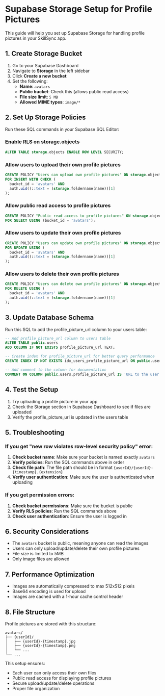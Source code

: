 # Supabase Storage Setup for Profile Pictures

This guide will help you set up Supabase Storage for handling profile pictures in your SkillSync app.

## 1. Create Storage Bucket

1. Go to your Supabase Dashboard
2. Navigate to **Storage** in the left sidebar
3. Click **Create a new bucket**
4. Set the following:
   - **Name**: `avatars`
   - **Public bucket**: Check this (allows public read access)
   - **File size limit**: `5 MB`
   - **Allowed MIME types**: `image/*`

## 2. Set Up Storage Policies

Run these SQL commands in your Supabase SQL Editor:

### Enable RLS on storage.objects
```sql
ALTER TABLE storage.objects ENABLE ROW LEVEL SECURITY;
```

### Allow users to upload their own profile pictures
```sql
CREATE POLICY "Users can upload own profile pictures" ON storage.objects
FOR INSERT WITH CHECK (
  bucket_id = 'avatars' AND
  auth.uid()::text = (storage.foldername(name))[1]
);
```

### Allow public read access to profile pictures
```sql
CREATE POLICY "Public read access to profile pictures" ON storage.objects
FOR SELECT USING (bucket_id = 'avatars');
```

### Allow users to update their own profile pictures
```sql
CREATE POLICY "Users can update own profile pictures" ON storage.objects
FOR UPDATE USING (
  bucket_id = 'avatars' AND
  auth.uid()::text = (storage.foldername(name))[1]
);
```

### Allow users to delete their own profile pictures
```sql
CREATE POLICY "Users can delete own profile pictures" ON storage.objects
FOR DELETE USING (
  bucket_id = 'avatars' AND
  auth.uid()::text = (storage.foldername(name))[1]
);
```

## 3. Update Database Schema

Run this SQL to add the profile_picture_url column to your users table:

```sql
-- Add profile_picture_url column to users table
ALTER TABLE public.users
ADD COLUMN IF NOT EXISTS profile_picture_url TEXT;

-- Create index for profile_picture_url for better query performance
CREATE INDEX IF NOT EXISTS idx_users_profile_picture_url ON public.users(profile_picture_url);

-- Add comment to the column for documentation
COMMENT ON COLUMN public.users.profile_picture_url IS 'URL to the user''s profile picture stored in Supabase Storage';
```

## 4. Test the Setup

1. Try uploading a profile picture in your app
2. Check the Storage section in Supabase Dashboard to see if files are uploaded
3. Verify the profile_picture_url is updated in the users table

## 5. Troubleshooting

### If you get "new row violates row-level security policy" error:

1. **Check bucket name**: Make sure your bucket is named exactly `avatars`
2. **Verify policies**: Run the SQL commands above in order
3. **Check file path**: The file path should be in format `{userId}/{userId}-{timestamp}.{extension}`
4. **Verify user authentication**: Make sure the user is authenticated when uploading

### If you get permission errors:

1. **Check bucket permissions**: Make sure the bucket is public
2. **Verify RLS policies**: Run the SQL commands above
3. **Check user authentication**: Ensure the user is logged in

## 6. Security Considerations

- The `avatars` bucket is public, meaning anyone can read the images
- Users can only upload/update/delete their own profile pictures
- File size is limited to 5MB
- Only image files are allowed

## 7. Performance Optimization

- Images are automatically compressed to max 512x512 pixels
- Base64 encoding is used for upload
- Images are cached with a 1-hour cache control header

## 8. File Structure

Profile pictures are stored with this structure:
```
avatars/
├── {userId}/
│   ├── {userId}-{timestamp}.jpg
│   ├── {userId}-{timestamp}.png
│   └── ...
└── ...
```

This setup ensures:
- Each user can only access their own files
- Public read access for displaying profile pictures
- Secure upload/update/delete operations
- Proper file organization
